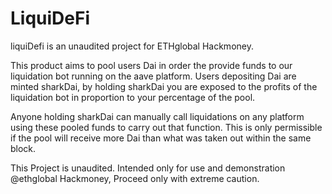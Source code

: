 # LiquiDeFi


liquiDefi is an unaudited project for ETHglobal Hackmoney.

This product aims to pool users Dai in order the provide funds to our liquidation bot running on the aave platform. Users depositing Dai are minted sharkDai, by holding sharkDai you are exposed to the profits of the liquidation bot in proportion to your percentage of the pool.

Anyone holding sharkDai can manually call liquidations on any platform using these pooled funds to carry out that function. This is only permissible if the pool will receive more Dai than what was taken out within the same block.

This Project is unaudited. Intended only for use and demonstration @ethglobal Hackmoney, Proceed only with extreme caution.
